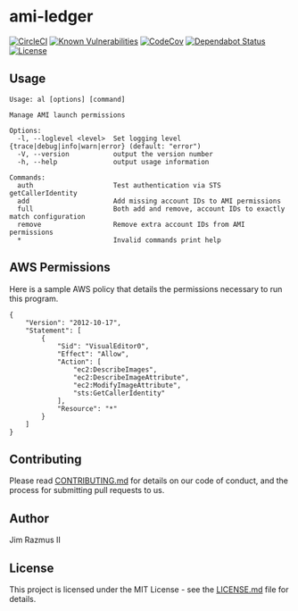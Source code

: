 # ami-ledger

[![CircleCI](https://circleci.com/gh/jimrazmus/ami-ledger/tree/master.svg?style=svg)](https://circleci.com/gh/jimrazmus/ami-ledger/tree/master) [![Known Vulnerabilities](https://snyk.io/test/github/jimrazmus/ami-ledger/badge.svg?targetFile=package.json)](https://snyk.io/test/github/jimrazmus/ami-ledger?targetFile=package.json) [![CodeCov](https://codecov.io/gh/jimrazmus/ami-ledger/branch/master/graph/badge.svg)](https://codecov.io/gh/jimrazmus/ami-ledger) [![Dependabot Status](https://api.dependabot.com/badges/status?host=github&repo=jimrazmus/ami-ledger)](https://dependabot.com) [![License](http://img.shields.io/:license-mit-blue.svg?style=flat-square)](http://badges.mit-license.org)

## Usage

    Usage: al [options] [command]

    Manage AMI launch permissions

    Options:
      -l, --loglevel <level>  Set logging level {trace|debug|info|warn|error} (default: "error")
      -V, --version           output the version number
      -h, --help              output usage information

    Commands:
      auth                    Test authentication via STS getCallerIdentity
      add                     Add missing account IDs to AMI permissions
      full                    Both add and remove, account IDs to exactly match configuration
      remove                  Remove extra account IDs from AMI permissions
      *                       Invalid commands print help

## AWS Permissions

Here is a sample AWS policy that details the permissions necessary to run this program.

    {
        "Version": "2012-10-17",
        "Statement": [
            {
                "Sid": "VisualEditor0",
                "Effect": "Allow",
                "Action": [
                    "ec2:DescribeImages",
                    "ec2:DescribeImageAttribute",
                    "ec2:ModifyImageAttribute",
                    "sts:GetCallerIdentity"
                ],
                "Resource": "*"
            }
        ]
    }

## Contributing

Please read [CONTRIBUTING.md](CONTRIBUTING.md) for details on our code of conduct, and the process for submitting pull requests to us.

## Author

Jim Razmus II

## License

This project is licensed under the MIT License - see the [LICENSE.md](LICENSE.md) file for details.
